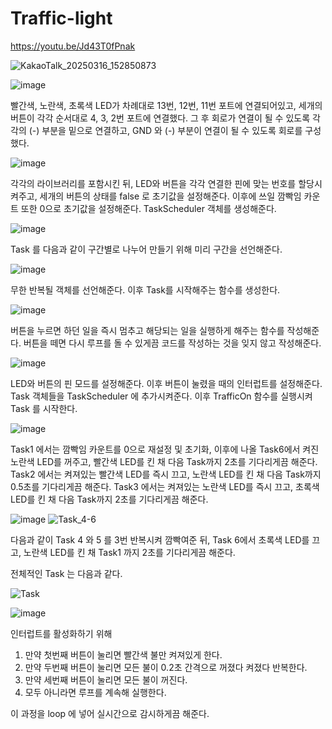 ﻿# Traffic-light

 https://youtu.be/Jd43T0fPnak

 ![KakaoTalk_20250316_152850873](https://github.com/user-attachments/assets/01772c28-0efe-4953-8fe2-7a9f124541ad)


![image](https://github.com/user-attachments/assets/4e38ccae-3a9b-4e5a-b5e9-cc711edb8c05)

빨간색, 노란색, 초록색 LED가 차례대로 13번, 12번, 11번 포트에 연결되어있고, 세개의 버튼이 각각 순서대로 4, 3, 2번 포트에 연결했다. 그 후 회로가 연결이 될 수 있도록 각각의 (-) 부분을 밑으로 연결하고, GND 와 (-) 부분이 연결이 될 수 있도록 회로를 구성했다.

![image](https://github.com/user-attachments/assets/9302f27e-ed9e-406c-b579-001473d87320)

각각의 라이브러리를 포함시킨 뒤, LED와 버튼을 각각 연결한 핀에 맞는 번호를 할당시켜주고, 세개의 버튼의 상태를 false 로 초기값을 설정해준다. 
이후에 쓰일 깜빡임 카운트 또한 0으로 초기값을 설정해준다.
TaskScheduler 객체를 생성해준다.

![image](https://github.com/user-attachments/assets/75be97cb-5338-45a5-a47a-fe86766f4c80)

Task 를 다음과 같이 구간별로 나누어 만들기 위해 미리 구간을 선언해준다.

![image](https://github.com/user-attachments/assets/ff41402b-be0e-4574-86a5-e295632e803d)

무한 반복될 객체를 선언해준다.
이후 Task를 시작해주는 함수를 생성한다.

![image](https://github.com/user-attachments/assets/9b873d84-6499-4f63-ae59-1a8ce678ab7f)

버튼을 누르면 하던 일을 즉시 멈추고 해당되는 일을 실행하게 해주는 함수를 작성해준다. 
버튼을 떼면 다시 루프를 돌 수 있게끔 코드를 작성하는 것을 잊지 않고 작성해준다.

![image](https://github.com/user-attachments/assets/a7d566a8-c3ca-4c77-b64a-f5db23181e90)

LED와 버튼의 핀 모드를 설정해준다.
이후 버튼이 눌렸을 때의 인터럽트를 설정해준다.
Task 객체들을 TaskScheduler 에 추가시켜준다.
이후 TrafficOn 함수를 실행시켜 Task 를 시작한다.

![image](https://github.com/user-attachments/assets/e62b2e83-91dd-460c-9ad5-94dbaf0aa797)

Task1 에서는 깜빡임 카운트를 0으로 재설정 및 초기화, 이후에 나올 Task6에서 켜진 노란색 LED를 꺼주고, 빨간색 LED를 킨 채 다음 Task까지 2초를 기다리게끔 해준다.
Task2 에서는 켜져있는 빨간색 LED를 즉시 끄고, 노란색 LED를 킨 채 다음 Task까지 0.5초를 기다리게끔 해준다.
Task3 에서는 켜져있는 노란색 LED를 즉시 끄고, 초록색 LED를 킨 채 다음 Task까지 2초를 기다리게끔 해준다.

![image](https://github.com/user-attachments/assets/b585edaf-2c50-499f-aa4e-d11213245367)
![Task_4-6](https://github.com/user-attachments/assets/48ee1918-4e41-46dc-a2e6-2721c567d1c4)

다음과 같이 Task 4 와 5 를 3번 반복시켜 깜빡여준 뒤, Task 6에서 초록색 LED를 끄고, 노란색 LED를 킨 채 Task1 까지 2초를 기다리게끔 해준다.

전체적인 Task 는 다음과 같다.

![Task](https://github.com/user-attachments/assets/04de30c9-1046-4f2f-8a8c-845eaefd1d13)

![image](https://github.com/user-attachments/assets/a2575836-468e-4f42-bd05-3411721567dc)

인터럽트를 활성화하기 위해
1. 만약 첫번째 버튼이 눌리면 빨간색 불만 켜져있게 한다.
2. 만약 두번째 버튼이 눌리면 모든 불이 0.2초 간격으로 꺼졌다 켜졌다 반복한다.
3. 만약 세번째 버튼이 눌리면 모든 불이 꺼진다.
4. 모두 아니라면 루프를 계속해 실행한다.

이 과정을 loop 에 넣어 실시간으로 감시하게끔 해준다.
